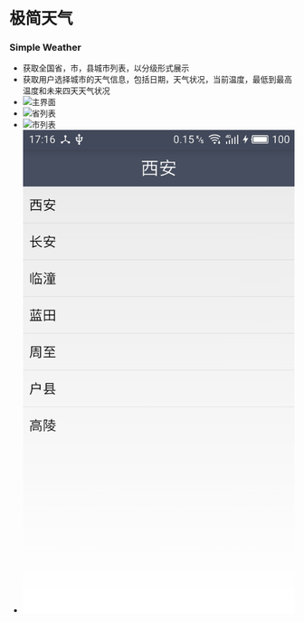 # 极简天气
### Simple Weather
- 获取全国省，市，县城市列表，以分级形式展示
- 获取用户选择城市的天气信息，包括日期，天气状况，当前温度，最低到最高温度和未来四天天气状况
- ![主界面](https://github.com/Madridliu/WeatherTestDemo/images/main.jpg)
- ![省列表](https://github.com/Madridliu/WeatherTestDemo/images/province.jpg)
- ![市列表](https://github.com/Madridliu/WeatherTestDemo/images/city.jpg)
- ![县列表](https://github.com/Madridliu/WeatherTestDemo/blob/master/images/county.jpg)
